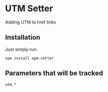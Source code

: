 # UTM Setter

Adding UTM to href links

## Installation

Just simply run:

```
npm install npm-setter
```

## Parameters that will be tracked

```
utm_*
```